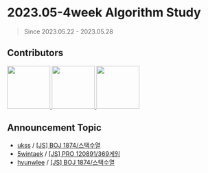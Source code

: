 # 2023.05-4week Algorithm Study

> Since 2023.05.22 - 2023.05.28

## Contributors

<p>
<a href="https://github.com/ukssss">
  <img src="https://github.com/ukssss.png" width="100">
</a>
<a href="https://github.com/5wintaek">
  <img src="https://github.com/5wintaek.png" width="100">
</a>
<a href="https://github.com/hyunwlee-dev">
  <img src="https://github.com/hyunwlee-dev.png" width="100">
</a>
</p>

## Announcement Topic

<!-- 발표할 주제를 다음 양식에 맞게 작성해주세요 ! -->
<!-- 📕 백준 : BOJ 문제번호/문제제목 e.g. [Lang] BOJ 2577/숫자의 개수 -->
<!-- 📗 프로그래머스 : PRO 문제번호/문제제목 e.g. [Lang] PRO 120812/최빈값 구하기 -->
<!-- 백준허브를 사용하시면 프로그래머스의 문제번호도 확인하실 수 있습니다 -->

- [ukss](https://github.com/ukssss) / [[JS] BOJ 1874/스택수열](https://www.acmicpc.net/problem/1874)
- [5wintaek](https://github.com/5wintaek) / [[JS] PRO 120891/369게임](https://school.programmers.co.kr/learn/courses/30/lessons/120891)
- [hyunwlee](https://github.com/hyunwlee-dev) / [[JS] BOJ 1874/스택수열](https://www.acmicpc.net/problem/1874)
